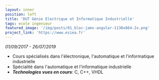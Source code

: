 ```yaml
---
layout: inner
position: left
title: 'DUT Génie Electrique et Informatique Industrielle'
tags: ecole ingenieur
featured_image: '/img/posts/01_bloc-jams-angular-1130x864-2x.png'
project_link: 'https://www.esiea.fr'
---
```

_01/09/2017 - 26/07/2019_
- Cours spécialisés dans l'électronique, l'automatique et l'informatique industrielle
- Spécialité dans l'automatique et l'informatique industrielle
- **_Technologies vues en cours_**: C, C++, VHDL